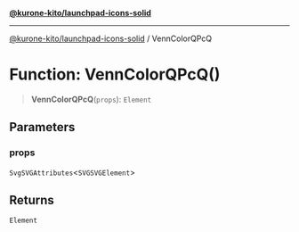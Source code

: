 [**@kurone-kito/launchpad-icons-solid**](../README.md)

***

[@kurone-kito/launchpad-icons-solid](../globals.md) / VennColorQPcQ

# Function: VennColorQPcQ()

> **VennColorQPcQ**(`props`): `Element`

## Parameters

### props

`SvgSVGAttributes`\<`SVGSVGElement`\>

## Returns

`Element`
